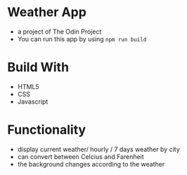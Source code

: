 # Weather App
  - a project of The Odin Project
  - You can run this app by using `npm run build`
# Build With
  - HTML5
  - CSS
  - Javascript
# Functionality
  - display current weather/ hourly / 7 days weather by city
  - can convert between Celcius and Farenheit
  - the background changes according to the weather
